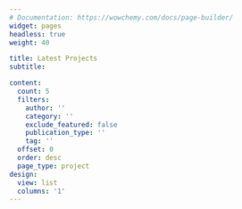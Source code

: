 ```yaml
---
# Documentation: https://wowchemy.com/docs/page-builder/
widget: pages
headless: true
weight: 40

title: Latest Projects
subtitle:

content:
  count: 5
  filters:
    author: ''
    category: ''
    exclude_featured: false
    publication_type: ''
    tag: ''
  offset: 0
  order: desc
  page_type: project
design:
  view: list
  columns: '1'
---
```

